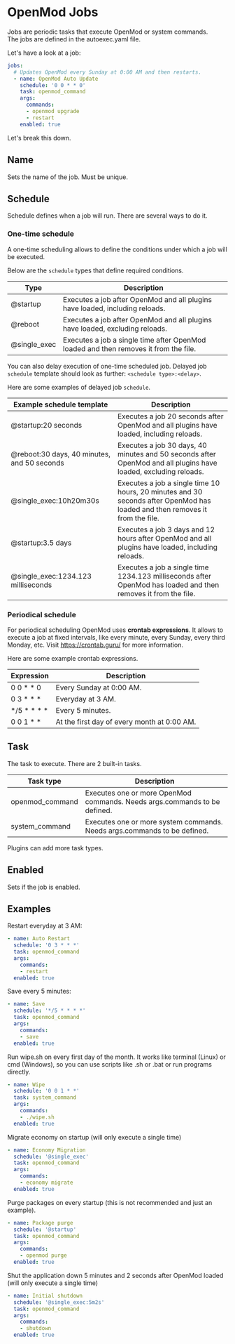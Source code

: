 # OpenMod Jobs
Jobs are periodic tasks that execute OpenMod or system commands.  
The jobs are defined in the autoexec.yaml file.

Let's have a look at a job:
```yaml
jobs:
  # Updates OpenMod every Sunday at 0:00 AM and then restarts.
  - name: OpenMod Auto Update
    schedule: '0 0 * * 0'
    task: openmod_command
    args:
      commands:
      - openmod upgrade
      - restart
    enabled: true  
```

Let's break this down.

## Name
Sets the name of the job. Must be unique.

## Schedule
Schedule defines when a job will run. There are several ways to do it.

### One-time schedule
A one-time scheduling allows to define the conditions under which a job will be executed.

Below are the `schedule` types that define required conditions.

| **Type**     | **Description**                                                                      |
|--------------|------------------------------------------------------------------------------------- |
| @startup     | Executes a job after OpenMod and all plugins have loaded, including reloads.         |
| @reboot      | Executes a job after OpenMod and all plugins have loaded, excluding reloads.         |
| @single_exec | Executes a job a single time after OpenMod loaded and then removes it from the file. |
  
You can also delay execution of one-time scheduled job. Delayed job `schedule` template should look as further: `<schedule type>:<delay>`. 

Here are some examples of delayed job `schedule`.

| **Example schedule template**               | **Description**                                                                                                              |
|---------------------------------------------|----------------------------------------------------------------------------------------------------------------------------- |
| @startup:20 seconds                         | Executes a job 20 seconds after OpenMod and all plugins have loaded, including reloads.                                      |
| @reboot:30 days, 40 minutes, and 50 seconds | Executes a job 30 days, 40 minutes and 50 seconds after OpenMod and all plugins have loaded, excluding reloads.              |
| @single_exec:10h20m30s                      | Executes a job a single time 10 hours, 20 minutes and 30 seconds after OpenMod has loaded and then removes it from the file. |
| @startup:3.5 days                           | Executes a job 3 days and 12 hours after OpenMod and all plugins have loaded, including reloads.                             |
| @single_exec:1234.123     milliseconds      | Executes a job a single time 1234.123 milliseconds after OpenMod has loaded and then removes it from the file.               |
  
### Periodical schedule
For periodical scheduling OpenMod uses **crontab expressions**. It allows to execute a job at fixed intervals, like every minute, every Sunday, every third Monday, etc. Visit https://crontab.guru/ for more information. 

Here are some example crontab expressions.

| **Expression** | **Description**                             |
|----------------|---------------------------------------------|
| 0 0 * * 0      | Every Sunday at 0:00 AM.                    |
| 0 3 * * *      | Everyday at 3 AM.                           |
| */5 * * * *    | Every 5 minutes.                            |
| 0 0 1 * *      | At the first day of every month at 0:00 AM. |

## Task
The task to execute. There are 2 built-in tasks.

| **Task type**   | **Description**                                                           |
|-----------------|---------------------------------------------------------------------------|
| openmod_command | Executes one or more OpenMod commands. Needs args.commands to be defined. |
| system_command  | Executes one or more system commands. Needs args.commands to be defined.  |
  
Plugins can add more task types.

## Enabled
Sets if the job is enabled.

## Examples

Restart everyday at 3 AM:
```yaml
- name: Auto Restart
  schedule: '0 3 * * *'
  task: openmod_command
  args:
    commands:
    - restart
  enabled: true
```

Save every 5 minutes:
```yaml
- name: Save
  schedule: '*/5 * * * *'
  task: openmod_command
  args:
    commands:
    - save
  enabled: true
```

Run wipe.sh on every first day of the month.  It works like terminal (Linux) or cmd (Windows), so you can use scripts like .sh or .bat or run programs directly.
```yaml
- name: Wipe
  schedule: '0 0 1 * *'
  task: system_command
  args:
    commands: 
    - ./wipe.sh
  enabled: true
```

Migrate economy on startup (will only execute a single time)
```yaml
- name: Economy Migration
  schedule: '@single_exec'
  task: openmod_command
  args:
    commands: 
    - economy migrate
  enabled: true
```

Purge packages on every startup (this is not recommended and just an example).
```yaml
- name: Package purge
  schedule: '@startup'
  task: openmod_command
  args:
    commands:
    - openmod purge
  enabled: true
```

Shut the application down 5 minutes and 2 seconds after OpenMod loaded (will only execute a single time)
```yaml
- name: Initial shutdown
  schedule: '@single_exec:5m2s'
  task: openmod_command
  args:
    commands: 
    - shutdown
  enabled: true
```
